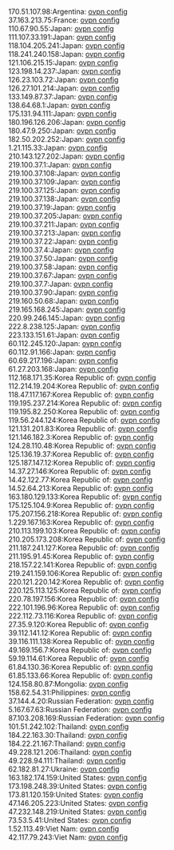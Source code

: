 170.51.107.98:Argentina: [ovpn config](vpn/170_51_107_98.ovpn)  
37.163.213.75:France: [ovpn config](vpn/37_163_213_75.ovpn)  
110.67.90.55:Japan: [ovpn config](vpn/110_67_90_55.ovpn)  
111.107.33.191:Japan: [ovpn config](vpn/111_107_33_191.ovpn)  
118.104.205.241:Japan: [ovpn config](vpn/118_104_205_241.ovpn)  
118.241.240.158:Japan: [ovpn config](vpn/118_241_240_158.ovpn)  
121.106.215.15:Japan: [ovpn config](vpn/121_106_215_15.ovpn)  
123.198.14.237:Japan: [ovpn config](vpn/123_198_14_237.ovpn)  
126.23.103.72:Japan: [ovpn config](vpn/126_23_103_72.ovpn)  
126.27.101.214:Japan: [ovpn config](vpn/126_27_101_214.ovpn)  
133.149.87.37:Japan: [ovpn config](vpn/133_149_87_37.ovpn)  
138.64.68.1:Japan: [ovpn config](vpn/138_64_68_1.ovpn)  
175.131.94.111:Japan: [ovpn config](vpn/175_131_94_111.ovpn)  
180.196.126.206:Japan: [ovpn config](vpn/180_196_126_206.ovpn)  
180.47.9.250:Japan: [ovpn config](vpn/180_47_9_250.ovpn)  
182.50.202.252:Japan: [ovpn config](vpn/182_50_202_252.ovpn)  
1.21.115.33:Japan: [ovpn config](vpn/1_21_115_33.ovpn)  
210.143.127.202:Japan: [ovpn config](vpn/210_143_127_202.ovpn)  
219.100.37.1:Japan: [ovpn config](vpn/219_100_37_1.ovpn)  
219.100.37.108:Japan: [ovpn config](vpn/219_100_37_108.ovpn)  
219.100.37.109:Japan: [ovpn config](vpn/219_100_37_109.ovpn)  
219.100.37.125:Japan: [ovpn config](vpn/219_100_37_125.ovpn)  
219.100.37.138:Japan: [ovpn config](vpn/219_100_37_138.ovpn)  
219.100.37.19:Japan: [ovpn config](vpn/219_100_37_19.ovpn)  
219.100.37.205:Japan: [ovpn config](vpn/219_100_37_205.ovpn)  
219.100.37.211:Japan: [ovpn config](vpn/219_100_37_211.ovpn)  
219.100.37.213:Japan: [ovpn config](vpn/219_100_37_213.ovpn)  
219.100.37.22:Japan: [ovpn config](vpn/219_100_37_22.ovpn)  
219.100.37.4:Japan: [ovpn config](vpn/219_100_37_4.ovpn)  
219.100.37.50:Japan: [ovpn config](vpn/219_100_37_50.ovpn)  
219.100.37.58:Japan: [ovpn config](vpn/219_100_37_58.ovpn)  
219.100.37.67:Japan: [ovpn config](vpn/219_100_37_67.ovpn)  
219.100.37.7:Japan: [ovpn config](vpn/219_100_37_7.ovpn)  
219.100.37.90:Japan: [ovpn config](vpn/219_100_37_90.ovpn)  
219.160.50.68:Japan: [ovpn config](vpn/219_160_50_68.ovpn)  
219.165.168.245:Japan: [ovpn config](vpn/219_165_168_245.ovpn)  
220.99.246.145:Japan: [ovpn config](vpn/220_99_246_145.ovpn)  
222.8.238.125:Japan: [ovpn config](vpn/222_8_238_125.ovpn)  
223.133.151.61:Japan: [ovpn config](vpn/223_133_151_61.ovpn)  
60.112.245.120:Japan: [ovpn config](vpn/60_112_245_120.ovpn)  
60.112.91.166:Japan: [ovpn config](vpn/60_112_91_166.ovpn)  
60.69.217.196:Japan: [ovpn config](vpn/60_69_217_196.ovpn)  
61.27.203.168:Japan: [ovpn config](vpn/61_27_203_168.ovpn)  
112.168.171.35:Korea Republic of: [ovpn config](vpn/112_168_171_35.ovpn)  
112.214.19.204:Korea Republic of: [ovpn config](vpn/112_214_19_204.ovpn)  
118.47.117.167:Korea Republic of: [ovpn config](vpn/118_47_117_167.ovpn)  
119.195.237.214:Korea Republic of: [ovpn config](vpn/119_195_237_214.ovpn)  
119.195.82.250:Korea Republic of: [ovpn config](vpn/119_195_82_250.ovpn)  
119.56.244.124:Korea Republic of: [ovpn config](vpn/119_56_244_124.ovpn)  
121.131.201.83:Korea Republic of: [ovpn config](vpn/121_131_201_83.ovpn)  
121.146.182.3:Korea Republic of: [ovpn config](vpn/121_146_182_3.ovpn)  
124.28.110.48:Korea Republic of: [ovpn config](vpn/124_28_110_48.ovpn)  
125.136.19.37:Korea Republic of: [ovpn config](vpn/125_136_19_37.ovpn)  
125.187.147.12:Korea Republic of: [ovpn config](vpn/125_187_147_12.ovpn)  
14.37.27.146:Korea Republic of: [ovpn config](vpn/14_37_27_146.ovpn)  
14.42.122.77:Korea Republic of: [ovpn config](vpn/14_42_122_77.ovpn)  
14.52.64.213:Korea Republic of: [ovpn config](vpn/14_52_64_213.ovpn)  
163.180.129.133:Korea Republic of: [ovpn config](vpn/163_180_129_133.ovpn)  
175.125.104.9:Korea Republic of: [ovpn config](vpn/175_125_104_9.ovpn)  
175.207.156.218:Korea Republic of: [ovpn config](vpn/175_207_156_218.ovpn)  
1.229.167.163:Korea Republic of: [ovpn config](vpn/1_229_167_163.ovpn)  
210.113.199.103:Korea Republic of: [ovpn config](vpn/210_113_199_103.ovpn)  
210.205.173.208:Korea Republic of: [ovpn config](vpn/210_205_173_208.ovpn)  
211.187.241.127:Korea Republic of: [ovpn config](vpn/211_187_241_127.ovpn)  
211.195.91.45:Korea Republic of: [ovpn config](vpn/211_195_91_45.ovpn)  
218.157.22.141:Korea Republic of: [ovpn config](vpn/218_157_22_141.ovpn)  
219.241.159.106:Korea Republic of: [ovpn config](vpn/219_241_159_106.ovpn)  
220.121.220.142:Korea Republic of: [ovpn config](vpn/220_121_220_142.ovpn)  
220.125.113.125:Korea Republic of: [ovpn config](vpn/220_125_113_125.ovpn)  
220.78.197.156:Korea Republic of: [ovpn config](vpn/220_78_197_156.ovpn)  
222.101.196.96:Korea Republic of: [ovpn config](vpn/222_101_196_96.ovpn)  
222.112.73.116:Korea Republic of: [ovpn config](vpn/222_112_73_116.ovpn)  
27.35.9.120:Korea Republic of: [ovpn config](vpn/27_35_9_120.ovpn)  
39.112.141.12:Korea Republic of: [ovpn config](vpn/39_112_141_12.ovpn)  
39.116.111.138:Korea Republic of: [ovpn config](vpn/39_116_111_138.ovpn)  
49.169.156.7:Korea Republic of: [ovpn config](vpn/49_169_156_7.ovpn)  
59.19.114.61:Korea Republic of: [ovpn config](vpn/59_19_114_61.ovpn)  
61.84.130.36:Korea Republic of: [ovpn config](vpn/61_84_130_36.ovpn)  
61.85.133.66:Korea Republic of: [ovpn config](vpn/61_85_133_66.ovpn)  
124.158.80.87:Mongolia: [ovpn config](vpn/124_158_80_87.ovpn)  
158.62.54.31:Philippines: [ovpn config](vpn/158_62_54_31.ovpn)  
37.144.4.20:Russian Federation: [ovpn config](vpn/37_144_4_20.ovpn)  
5.167.67.63:Russian Federation: [ovpn config](vpn/5_167_67_63.ovpn)  
87.103.208.169:Russian Federation: [ovpn config](vpn/87_103_208_169.ovpn)  
101.51.242.102:Thailand: [ovpn config](vpn/101_51_242_102.ovpn)  
184.22.163.30:Thailand: [ovpn config](vpn/184_22_163_30.ovpn)  
184.22.21.167:Thailand: [ovpn config](vpn/184_22_21_167.ovpn)  
49.228.121.206:Thailand: [ovpn config](vpn/49_228_121_206.ovpn)  
49.228.94.111:Thailand: [ovpn config](vpn/49_228_94_111.ovpn)  
62.182.81.27:Ukraine: [ovpn config](vpn/62_182_81_27.ovpn)  
163.182.174.159:United States: [ovpn config](vpn/163_182_174_159.ovpn)  
173.198.248.39:United States: [ovpn config](vpn/173_198_248_39.ovpn)  
173.81.120.159:United States: [ovpn config](vpn/173_81_120_159.ovpn)  
47.146.205.223:United States: [ovpn config](vpn/47_146_205_223.ovpn)  
47.232.148.219:United States: [ovpn config](vpn/47_232_148_219.ovpn)  
73.53.5.41:United States: [ovpn config](vpn/73_53_5_41.ovpn)  
1.52.113.49:Viet Nam: [ovpn config](vpn/1_52_113_49.ovpn)  
42.117.79.243:Viet Nam: [ovpn config](vpn/42_117_79_243.ovpn)  
